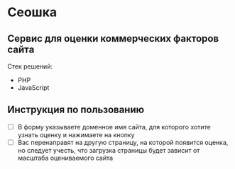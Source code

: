 # Сеошка
## Сервис для оценки коммерческих факторов сайта 


Стек решений:
- PHP
- JavaScript

## Инструкция по пользованию
- [ ] В форму указываете доменное имя сайта, для которого хотите узнать оценку и нажимаете на кнопку
- [ ] Вас перенаправят на другую страницу, на которой появится оценка, но следует учесть, что загрузка страницы будет зависит от масштаба оцениваемого сайта	
